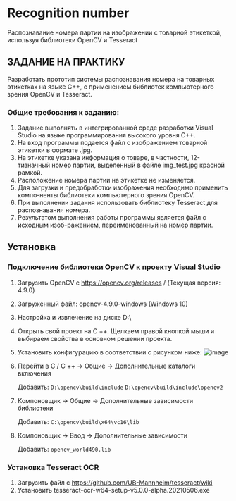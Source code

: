 # Recognition number
Распознавание номера партии на изображении с товарной этикеткой, используя библиотеки OpenCV и Tesseract
## ЗАДАНИЕ НА ПРАКТИКУ 
Разработать прототип системы распознавания номера на товарных этикетках на языке C++, с применением библиотек компьютерного зрения OpenCV и Tesseract. 

### Общие требования к заданию:
1.	Задание выполнять в интегрированной среде разработки Visual Studio на языке программирования высокого уровня C++.
2.	На вход программы подается файл с изображением товарной этикетки в формате .jpg.
3.	На этикетке указана информация о товаре, в частности, 12-тизначный номер партии, выделенный в файле img_test.jpg красной рамкой.
4.	Расположение номера партии на этикетке не изменяется.
5.	Для загрузки и предобработки изображения необходимо применить компо-ненты библиотеки компьютерного зрения OpenCV.
6.	При выполнении задания использовать библиотеку Tesseract для распознавания номера.
7.	Результатом выполнения работы программы является файл с исходным изоб-ражением, переименованный на номер партии.

## Установка 
### Подключение библиотеки OpenCV к проекту Visual Studio

1.	Загрузить OpenCV с https://opencv.org/releases / (Текущая версия: 4.9.0)
2.	Загруженный файл: opencv-4.9.0-windows (Windows 10)
3.	Настройка и извлечение на диске D:\ 
4.	Открыть свой проект на C ++. Щелкаем правой кнопкой мыши и выбираем свойства в основном решении проекта.
5.	Установить конфигурацию в соответствии с рисунком ниже:
   ![image](https://github.com/ShkvarunDM/Recognition_number/assets/103378631/66d82435-ef19-4f29-bac3-12d0db71920c)

6.	Перейти в C / C ++ -> Общие -> Дополнительные каталоги включения

      Добавить:
      `D:\opencv\build\include`
      `D:\opencv\build\include\opencv2`

7.	Компоновщик -> Общие -> Дополнительные зависимости библиотеки

      Добавить:
      `C:\opencv\build\x64\vc16\lib`

8.	Компоновщик -> Ввод -> Дополнительные зависимости
    
      Добавить:
      `opencv_world490.lib`

### Установка Tesseract OCR

1.	Загрузить файл с https://github.com/UB-Mannheim/tesseract/wiki
2.	Установить tesseract-ocr-w64-setup-v5.0.0-alpha.20210506.exe
